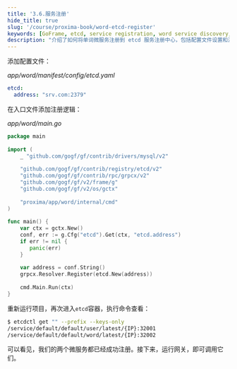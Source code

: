 ```yaml
---
title: '3.6.服务注册'
hide_title: true
slug: '/course/proxima-book/word-etcd-register'
keywords: [GoFrame, etcd, service registration, word service discovery, microservices registry, configuration]
description: "介绍了如何将单词微服务注册到 etcd 服务注册中心，包括配置文件设置和注册逻辑的实现。"
---
```


添加配置文件：

*app/word/manifest/config/etcd.yaml*
```yaml
etcd:  
  address: "srv.com:2379"
```

在入口文件添加注册逻辑：

*app/word/main.go*
```go
package main  
  
import (  
    _ "github.com/gogf/gf/contrib/drivers/mysql/v2"  
  
    "github.com/gogf/gf/contrib/registry/etcd/v2"
    "github.com/gogf/gf/contrib/rpc/grpcx/v2"
    "github.com/gogf/gf/v2/frame/g"
    "github.com/gogf/gf/v2/os/gctx"  
    
    "proxima/app/word/internal/cmd"
)  
  
func main() {  
    var ctx = gctx.New()  
    conf, err := g.Cfg("etcd").Get(ctx, "etcd.address")  
    if err != nil {  
       panic(err)  
    }  
  
    var address = conf.String()  
    grpcx.Resolver.Register(etcd.New(address))  
  
    cmd.Main.Run(ctx)  
}
```

重新运行项目，再次进入`etcd`容器，执行命令查看：
```bash
$ etcdctl get "" --prefix --keys-only
/service/default/default/user/latest/{IP}:32001
/service/default/default/word/latest/{IP}:32002
```

可以看见，我们的两个微服务都已经成功注册。接下来，运行网关，即可调用它们。